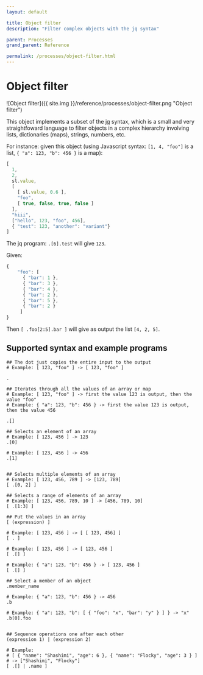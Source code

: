 ```yaml
---
layout: default

title: Object filter
description: "Filter complex objects with the jq syntax"

parent: Processes
grand_parent: Reference

permalink: /processes/object-filter.html
---
```

# Object filter

![Object filter]({{ site.img }}/reference/processes/object-filter.png "Object filter")

This object implements a subset of the [jq](https://stedolan.github.io/jq/) syntax, which is a small and very straightfoward language to filter objects in a complex hierarchy involving lists, dictionaries (maps), strings, numbers, etc.

For instance: given this object (using Javascript syntax: `[1, 4, "foo"]` is a list, `{ "a": 123, "b": 456 }` is a map):

```js
[
  1, 
  2, 
  sl.value, 
  [ 
    [ sl.value, 0.6 ], 
    "foo", 
    [ true, false, true, false ]
  ],
  "hiii",
  ["hello", 123, "foo", 456],
  { "test": 123, "another": "variant"}
]
```

The jq program: `.[6].test` will give `123`.

Given:

```js
{
    "foo": [
      { "bar": 1 },
      { "bar": 3 },
      { "bar": 4 },
      { "bar": 2 },
      { "bar": 5 },
      { "bar": 2 }
     ]
}
```

Then `[ .foo[2:5].bar ]` will give as output the list `[4, 2, 5]`.

## Supported syntax and example programs

```
## The dot just copies the entire input to the output
# Example: [ 123, "foo" ] -> [ 123, "foo" ]

.

## Iterates through all the values of an array or map
# Example: [ 123, "foo" ] -> first the value 123 is output, then the value "foo"
# Example: { "a": 123, "b": 456 } -> first the value 123 is output, then the value 456

.[]

## Selects an element of an array
# Example: [ 123, 456 ] -> 123
.[0]

# Example: [ 123, 456 ] -> 456
.[1]


## Selects multiple elements of an array
# Example: [ 123, 456, 789 ] -> [123, 789]
[ .[0, 2] ]

## Selects a range of elements of an array
# Example: [ 123, 456, 789, 10 ] -> [456, 789, 10]
[ .[1:3] ]

## Put the values in an array
[ (expression) ]

# Example: [ 123, 456 ] -> [ [ 123, 456] ]
[ . ]

# Example: [ 123, 456 ] -> [ 123, 456 ]
[ .[] ]

# Example: { "a": 123, "b": 456 } -> [ 123, 456 ]
[ .[] ]

## Select a member of an object
.member_name

# Example: { "a": 123, "b": 456 } -> 456
.b

# Example: { "a": 123, "b": [ { "foo": "x", "bar": "y" } ] } -> "x"
.b[0].foo


## Sequence operations one after each other
(expression 1) | (expression 2)

# Example: 
# [ { "name": "Shashimi", "age": 6 }, { "name": "Flocky", "age": 3 } ] 
# -> ["Shashimi", "Flocky"]
[ .[] | .name ]

```